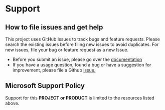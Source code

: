 # Support

## How to file issues and get help  

This project uses GitHub Issues to track bugs and feature requests. Please search the existing 
issues before filing new issues to avoid duplicates.  For new issues, file your bug or 
feature request as a new Issue.

- Before you submit an issue, please go over the [documentation](./docs)
- If you have a usage question, found a bug or have a suggestion for improvement, please file a Github [issue.](https://github.com/microsoft/dstoolkit-time-series-forecasting/issues)

## Microsoft Support Policy  

Support for this **PROJECT or PRODUCT** is limited to the resources listed above.
